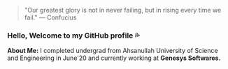 > "Our greatest glory is not in never failing, but in rising every time we fail." ― Confucius

### Hello, Welcome to my GitHub profile :sweat_drops:

**About Me:** I completed undergrad from Ahsanullah University of Science and Engineering in June'20 
and currently working at **Genesys Softwares.** 

<!--
**SakibSumon/SakibSumon** is a ✨ _special_ ✨ repository because its `README.md` (this file) appears on your GitHub profile.

Here are some ideas to get you started:

- 🔭 I’m currently working on ...
- 🌱 I’m currently learning ...
- 👯 I’m looking to collaborate on ...
- 🤔 I’m looking for help with ...
- 💬 Ask me about ...
- 📫 How to reach me: ...
- 😄 Pronouns: ...
- ⚡ Fun fact: ...
-->
